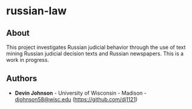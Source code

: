 # russian-law

## About
This project investigates Russian judicial behavior through the use of text mining Russian judicial decision texts and Russian newspapers. This is a work in progress.

## Authors

* **Devin Johnson** - University of Wisconsin - Madison - djohnson58@wisc.edu (https://github.com/dj1121)
